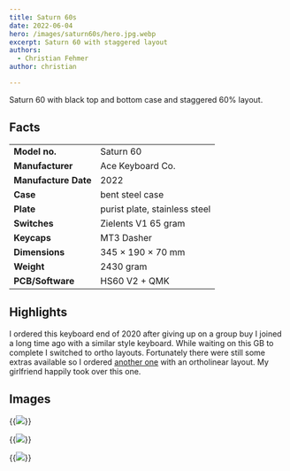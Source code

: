 ```yaml
---
title: Saturn 60s
date: 2022-06-04
hero: /images/saturn60s/hero.jpg.webp
excerpt: Saturn 60 with staggered layout
authors:
  - Christian Fehmer
author: christian

---
```


Saturn 60 with black top and bottom case and staggered 60% layout.

## Facts

| | |
|---------------------|-----------------------------------------------------------------------------------------------|
| **Model no.** | Saturn 60 |
| **Manufacturer** | Ace Keyboard Co. |
| **Manufacture Date** | 2022 |
| **Case** | bent steel case |
| **Plate** | purist plate, stainless steel |
| **Switches** | Zielents V1 65 gram |
| **Keycaps** | MT3 Dasher |
| **Dimensions** | 345 × 190 × 70 mm |
| **Weight** | 2430 gram |
| **PCB/Software** | HS60 V2 + QMK |


## Highlights

I ordered this keyboard end of 2020 after giving up on a group buy I joined a long time ago with a similar style keyboard. While waiting on this GB to complete I switched to ortho layouts. Fortunately there were still some extras available so I ordered [another one](/post/2022-06-05-saturn-60o) with an ortholinear layout. My girlfriend happily took over this one.

## Images


{{<image src="images/saturn60s/2.jpg.webp" >}}

{{<image src="images/saturn60s/3.jpg.webp" >}}

{{<image src="images/saturn60s/4.jpg.webp" >}}